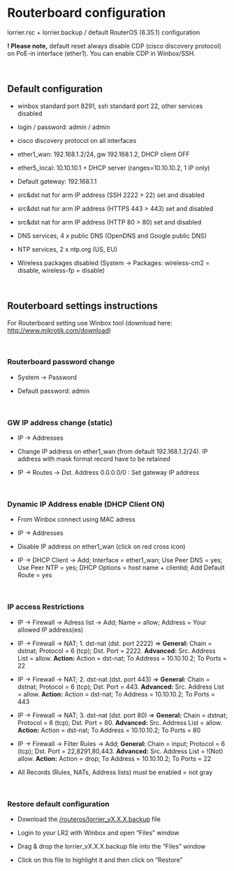 Routerboard configuration
=========================

lorrier.rsc + lorrier.backup / default RouterOS (6.35.1) configuration

**! Please note,** default reset always disable CDP (cisco discovery protocol)
on PoE-in interface (ether1). You can enable CDP in Winbox/SSH.

 

Default configuration
---------------------

-   winbox standard port 8291, ssh standard port 22, other services disabled

-   login / password: admin / admin

-   cisco discovery protocol on all interfaces

-   ether1\_wan: 192.168.1.2/24, gw 192.168.1.2, DHCP client OFF

-   ether5\_local: 10.10.10.1 + DHCP server (ranges=10.10.10.2, 1 IP only)

-   Default gateway: 192.168.1.1

-   src&dst nat for arm IP address (SSH 2222 \> 22) set and disabled

-   src&dst nat for arm IP address (HTTPS 443 \> 443) set and disabled

-   src&dst nat for arm IP address (HTTP 80 \> 80) set and disabled

-   DNS services, 4 x public DNS (OpenDNS and Google public DNS)

-   NTP services, 2 x ntp.org (US, EU)

-   Wireless packages disabled (System -\> Packages: wireless-cm2 = disable,
    wireless-fp = disable)

 

Routerboard settings instructions
---------------------------------

For Routerboard setting use Winbox tool (download here:
http://www.mikrotik.com/download)

 

### Routerboard password change

-   System -\> Password

-   Default password: admin

 

### GW IP address change (static)

-   IP -\> Addresses

-   Change IP address on ether1\_wan (from default 192.168.1.2/24). IP address
    with mask format record have to be retained

-   IP -\> Routes -\> Dst. Address 0.0.0.0/0 : Set gateway IP address

 

### Dynamic IP Address enable (DHCP Client ON)

-   From Winbox connect using MAC adress

-   IP -\> Addresses

-   Disable IP address on ether1\_wan (click on red cross icon)

-   IP -\> DHCP Client -\> Add; Interface = ether1\_wan; Use Peer DNS = yes; Use
    Peer NTP = yes; DHCP Options = host name + clientid; Add Default Route = yes

 

### IP access Restrictions

-   IP -\> Firewall -\> Adress list -\> Add; Name = allow; Address = Your
    allowed IP address(es)

-   IP -\> Firewall -\> NAT; 1. dst-nat (dst. port 2222) =\> **General:** Chain
    = dstnat; Protocol = 6 (tcp); Dst. Port = 2222. **Advanced:** Src. Address
    List = allow. **Action:** Action = dst-nat; To Address = 10.10.10.2; To
    Ports = 22

-   IP -\> Firewall -\> NAT; 2. dst-nat (dst. port 443) =\> **General:** Chain =
    dstnat; Protocol = 6 (tcp); Dst. Port = 443. **Advanced:** Src. Address List
    = allow. **Action:** Action = dst-nat; To Address = 10.10.10.2; To Ports =
    443

-   IP -\> Firewall -\> NAT; 3. dst-nat (dst. port 80) =\> **General:** Chain =
    dstnat; Protocol = 6 (tcp); Dst. Port = 80. **Advanced:** Src. Address List
    = allow. **Action:** Action = dst-nat; To Address = 10.10.10.2; To Ports =
    80

-   IP -\> Firewall -\> Filter Rules -\> Add; **General:** Chain = input;
    Protocol = 6 (tcp); Dst. Port = 22,8291,80,443. **Advanced:** Src. Address
    List = !(Not) allow. **Action:** Action = drop; To Address = 10.10.10.2; To
    Ports = 22

-   All Records (Rules, NATs, Address lists) must be enabled = not gray

 

### Restore default configuration

-   Download the
    [/routeros/lorrier\_vX.X.X.backup](https://github.com/lorriercom/lorrier-lr2/blob/master/routeros/)
    file

-   Login to your LR2 with Winbox and open “Files” window

-   Drag & drop the lorrier\_vX.X.X.backup file into the “Files” window

-   Click on this file to highlight it and then click on “Restore”
